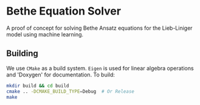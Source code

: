 # Bethe Equation Solver

A proof of concept for solving Bethe Ansatz equations for the Lieb-Liniger model using machine learning.

## Building
We use `CMake` as a build system. `Eigen` is used for linear algebra operations and 'Doxygen' for documentation.
To build:
```bash
mkdir build && cd build
cmake .. -DCMAKE_BUILD_TYPE=Debug  # Or Release
make
```
